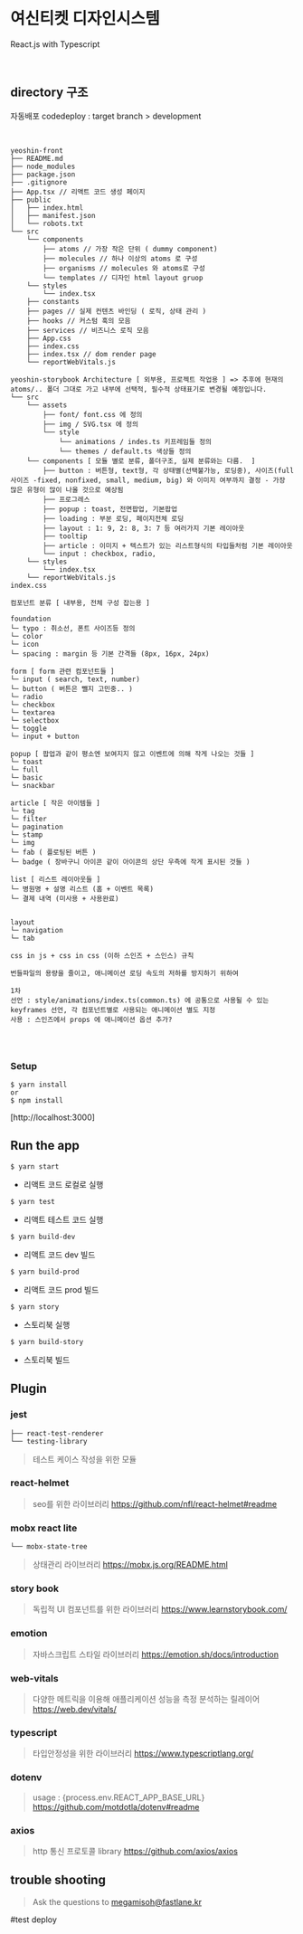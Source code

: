 # 여신티켓 디자인시스템 

React.js with Typescript

<br>

## directory 구조

자동배포 codedeploy : target branch > development

<br>

```
yeoshin-front
├── README.md
├── node_modules
├── package.json
├── .gitignore
├── App.tsx // 리액트 코드 생성 페이지
├── public
│   ├── index.html
│   ├── manifest.json
│   └── robots.txt
└── src
    └── components
        ├── atoms // 가장 작은 단위 ( dummy component)
        ├── molecules // 하나 이상의 atoms 로 구성
        ├── organisms // molecules 와 atoms로 구성
        └── templates // 디자인 html layout gruop
    └── styles
        └── index.tsx
    ├── constants
    ├── pages // 실제 컨텐츠 바인딩 ( 로직, 상태 관리 )
    ├── hooks // 커스텀 훅의 모음
    ├── services // 비즈니스 로직 모음
    ├── App.css
    ├── index.css
    ├── index.tsx // dom render page
    └── reportWebVitals.js
```

```
yeoshin-storybook Architecture [ 외부용, 프로젝트 작업용 ] => 추후에 현재의 atoms/.. 폴더 그대로 가고 내부에 선택적, 필수적 상태표기로 변경될 예정입니다.
└── src
    └── assets
        ├── font/ font.css 에 정의
        ├── img / SVG.tsx 에 정의
        └── style
            └── animations / indes.ts 키프레임들 정의
            └── themes / default.ts 색상들 정의
    └── components [ 모듈 별로 분류, 폴더구조, 실제 분류와는 다름.  ]
        ├── button : 버튼형, text형, 각 상태별(선택불가능, 로딩중), 사이즈(full 사이즈 -fixed, nonfixed, small, medium, big) 와 이미지 여부까지 결정 - 가장 많은 유형이 많이 나올 것으로 예상됨
        ├── 프로그레스
        ├── popup : toast, 전면팝업, 기본팝업
        ├── loading : 부분 로딩, 페이지전체 로딩
        ├── layout : 1: 9, 2: 8, 3: 7 등 여러가지 기본 레이아웃
        ├── tooltip
        ├── article : 이미지 + 텍스트가 있는 리스트형식의 타입들처럼 기본 레이아웃
        └── input : checkbox, radio,
    └── styles
        └── index.tsx
    └── reportWebVitals.js
index.css
```

```
컴포넌트 분류 [ 내부용, 전체 구성 잡는용 ]

foundation
└─ typo : 취소선, 폰트 사이즈등 정의
└─ color
└─ icon
└─ spacing : margin 등 기본 간격들 (8px, 16px, 24px)

form [ form 관련 컴포넌트들 ]
└─ input ( search, text, number)
└─ button ( 버튼은 뺄지 고민중.. )
└─ radio
└─ checkbox
└─ textarea
└─ selectbox
└─ toggle
└─ input + button

popup [ 팝업과 같이 평소엔 보여지지 않고 이벤트에 의해 작게 나오는 것들 ]
└─ toast
└─ full
└─ basic
└─ snackbar

article [ 작은 아이템들 ]
└─ tag
└─ filter
└─ pagination
└─ stamp
└─ img
└─ fab ( 플로팅된 버튼 )
└─ badge ( 장바구니 아이콘 같이 아이콘의 상단 우측에 작게 표시된 것들 )

list [ 리스트 레이아웃들 ]
└─ 병원명 + 설명 리스트 (홈 + 이벤트 목록)
└─ 결제 내역 (미사용 + 사용완료)


layout
└─ navigation
└─ tab
```

```
css in js + css in css (이하 스인즈 + 스인스) 규칙

번들파일의 용량을 줄이고, 애니메이션 로딩 속도의 저하를 방지하기 위하여

1차
선언 : style/animations/index.ts(common.ts) 에 공통으로 사용될 수 있는 keyframes 선언, 각 컴포넌트별로 사용되는 애니메이션 별도 지정
사용 : 스인즈에서 props 에 애니메이션 옵션 추가?




```

### Setup

```
$ yarn install
or
$ npm install
```

[http://localhost:3000]

## Run the app

`$ yarn start`

- 리액트 코드 로컬로 실행

`$ yarn test`

- 리액트 테스트 코드 실행

`$ yarn build-dev`

- 리액트 코드 dev 빌드

`$ yarn build-prod`

- 리액트 코드 prod 빌드

`$ yarn story`

- 스토리북 실행

`$ yarn build-story`

- 스토리북 빌드

## Plugin

### jest

```
├── react-test-renderer
└── testing-library
```

> 테스트 케이스 작성을 위한 모듈

### react-helmet

> seo를 위한 라이브러리
> https://github.com/nfl/react-helmet#readme

### mobx react lite

```
└── mobx-state-tree
```

> 상태관리 라이브러리
> https://mobx.js.org/README.html

### story book

> 독립적 UI 컴포넌트를 위한 라이브러리
> https://www.learnstorybook.com/

### emotion

> 자바스크립트 스타일 라이브러리
> https://emotion.sh/docs/introduction

### web-vitals

> 다양한 메트릭을 이용해 애플리케이션 성능을 측정 분석하는 릴레이어
> https://web.dev/vitals/

### typescript

> 타입안정성을 위한 라이브러리
> https://www.typescriptlang.org/

### dotenv

> usage : {process.env.REACT_APP_BASE_URL}
> https://github.com/motdotla/dotenv#readme

### axios

> http 통신 프로토콜 library
> https://github.com/axios/axios

## trouble shooting

> Ask the questions to megamisoh@fastlane.kr

#test deploy
